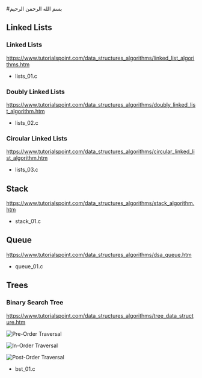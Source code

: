 #بسم الله الرحمن الرحيم 

## Linked Lists

### Linked Lists
https://www.tutorialspoint.com/data_structures_algorithms/linked_list_algorithms.htm

- lists_01.c

### Doubly Linked Lists
https://www.tutorialspoint.com/data_structures_algorithms/doubly_linked_list_algorithm.htm

- lists_02.c

### Circular Linked Lists
https://www.tutorialspoint.com/data_structures_algorithms/circular_linked_list_algorithm.htm

- lists_03.c

## Stack
https://www.tutorialspoint.com/data_structures_algorithms/stack_algorithm.htm

- stack_01.c

## Queue
https://www.tutorialspoint.com/data_structures_algorithms/dsa_queue.htm

- queue_01.c

## Trees

### Binary Search Tree
https://www.tutorialspoint.com/data_structures_algorithms/tree_data_structure.htm

![Pre-Order Traversal](https://2.bp.blogspot.com/-kWTt5ZX2o_E/V5NRtAo9kmI/AAAAAAAAGrM/DLMsAdH_R2s4UUDSlDwfsxYX3I4smm0SQCLcB/s1600/preorder%2Btraversal%2Bof%2BBinary%2Btree%2Bin%2BJava.png)

![In-Order Traversal](https://www.programcreek.com/wp-content/uploads/2012/12/Binary-Tree-Inorder-Traversal-in-Java.png)


![Post-Order Traversal](http://www.manatutor.com/img/post-order-traversal.gif)

- bst_01.c

